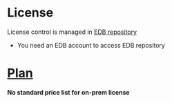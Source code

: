 # License
License control is managed in [EDB repository](https://www.enterprisedb.com/repos-downloads)
- You need an EDB account to access EDB repository

# [Plan](https://www.enterprisedb.com/products/plans-comparison)
**No standard price list for on-prem license**

